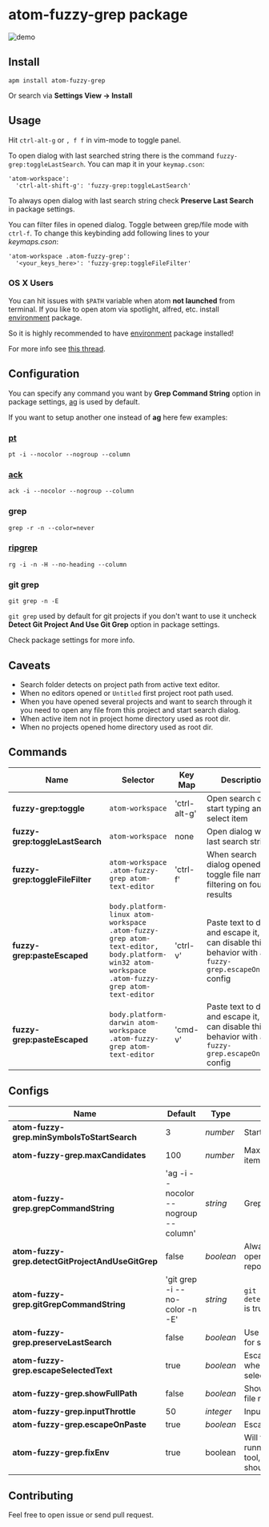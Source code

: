 # atom-fuzzy-grep package

![demo](https://raw.githubusercontent.com/geksilla/atom-fuzzy-grep/master/demo.gif)

## Install

    apm install atom-fuzzy-grep

Or search via __Settings View -> Install__

## Usage

Hit ```ctrl-alt-g``` or ```, f f``` in vim-mode to toggle panel.

To open dialog with last searched string there is the command ```fuzzy-grep:toggleLastSearch```. You can map it in your ```keymap.cson```:

```
'atom-workspace':
  'ctrl-alt-shift-g': 'fuzzy-grep:toggleLastSearch'
```

To always open dialog with last search string check **Preserve Last Search** in package settings.

You can filter files in opened dialog. Toggle between grep/file mode with ```ctrl-f```.
To change this keybinding add following lines to your *keymaps.cson*:

```
'atom-workspace .atom-fuzzy-grep':
  '<your_keys_here>': 'fuzzy-grep:toggleFileFilter'
```

### OS X Users

You can hit issues with `$PATH` variable when atom __not launched__ from terminal.
If you like to open atom via spotlight, alfred, etc. install [environment](https://atom.io/packages/environment) package.

So it is highly recommended to have [environment](https://atom.io/packages/environment) package installed!

For more info see [this thread](https://github.com/geksilla/atom-fuzzy-grep/issues/16).

## Configuration

You can specify any command you want by **Grep Command String** option in package settings,  [ag](https://github.com/ggreer/the_silver_searcher) is used by default.

If you want to setup another one instead of **ag** here few examples:

### [pt](https://github.com/monochromegane/the_platinum_searcher)

    pt -i --nocolor --nogroup --column

### [ack](https://github.com/petdance/ack2)

    ack -i --nocolor --nogroup --column

### grep

    grep -r -n --color=never

### [ripgrep](https://github.com/BurntSushi/ripgrep)

    rg -i -n -H --no-heading --column

### git grep

    git grep -n -E

```git grep``` used by default for git projects if you don't want to use it uncheck **Detect Git Project And Use Git Grep** option in package settings.

Check package settings for more info.

## Caveats

* Search folder detects on project path from active text editor.
* When no editors opened or `Untitled` first project root path used.
* When you have opened several projects and want to search through it you need to open any file from this project and start search dialog.
* When active item not in project home directory used as root dir.
* When no projects opened home directory used as root dir.

## Commands

Name                            | Selector         | Key Map               | Description
--------------------------------|------------------|-----------------------|----------------------------------------------------------------------
__fuzzy-grep:toggle__           | `atom-workspace` | 'ctrl-alt-g' | Open search dialog start typing and select item
__fuzzy-grep:toggleLastSearch__ | `atom-workspace` | none                  | Open dialog with last search string
__fuzzy-grep:toggleFileFilter__ | `atom-workspace .atom-fuzzy-grep atom-text-editor` | 'ctrl-f'     | When search dialog opened toggle file name filtering on found results
__fuzzy-grep:pasteEscaped__ | `body.platform-linux atom-workspace .atom-fuzzy-grep atom-text-editor, body.platform-win32 atom-workspace .atom-fuzzy-grep atom-text-editor` | 'ctrl-v'     | Paste text to dialog and escape it, you can disable this behavior with `atom-fuzzy-grep.escapeOnPaste` config
__fuzzy-grep:pasteEscaped__ | `body.platform-darwin atom-workspace .atom-fuzzy-grep atom-text-editor` | 'cmd-v'     | Paste text to dialog and escape it, you can disable this behavior with `atom-fuzzy-grep.escapeOnPaste` config


## Configs

Name                                              | Default                              | Type      | Description
--------------------------------------------------|--------------------------------------|-----------|-----------------------------------------------------------------------------------
__atom-fuzzy-grep.minSymbolsToStartSearch__       | 3                                    | _number_  | Start search after N symbol
__atom-fuzzy-grep.maxCandidates__                 | 100                                  | _number_  | Maximum count of displayed items
__atom-fuzzy-grep.grepCommandString__             | 'ag -i --nocolor --nogroup --column' | _string_  | Grep command
__atom-fuzzy-grep.detectGitProjectAndUseGitGrep__ | false                                | _boolean_ | Always use `git grep` when opened project is a git repository
__atom-fuzzy-grep.gitGrepCommandString__          | 'git grep -i --no-color -n -E'       | _string_  | `git grep` command used when `detectGitProjectAndUseGitGrep` is true
__atom-fuzzy-grep.preserveLastSearch__            | false                                | _boolean_ | Use last search string as input for search dialog
__atom-fuzzy-grep.escapeSelectedText__            | true                                 | _boolean_ | Escape special characters when dialog opened with selected text
__atom-fuzzy-grep.showFullPath__                  | false                                | _boolean_ | Show full file path instead of file name
__atom-fuzzy-grep.inputThrottle__                 | 50                                   | _integer_ | Input throttle
__atom-fuzzy-grep.escapeOnPaste__                 | true                                 | _boolean_ | Escape pasted text
__atom-fuzzy-grep.fixEnv__                        | true                                 | boolean   | Will fix $PATH variable when running your favourite grep tool, environment package should be installed.


## Contributing

Feel free to open issue or send pull request.
